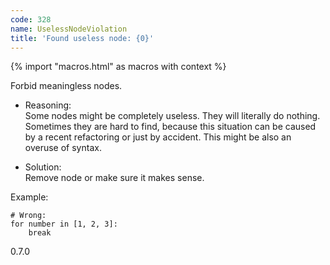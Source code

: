 ```yaml
---
code: 328
name: UselessNodeViolation
title: 'Found useless node: {0}'
---
```


{% import "macros.html" as macros with context %}

Forbid meaningless nodes.

  - Reasoning:  
    Some nodes might be completely useless. They will literally do
    nothing. Sometimes they are hard to find, because this situation can
    be caused by a recent refactoring or just by accident. This might be
    also an overuse of syntax.

  - Solution:  
    Remove node or make sure it makes sense.

Example:

    # Wrong:
    for number in [1, 2, 3]:
        break

<div class="versionadded">

0.7.0

</div>